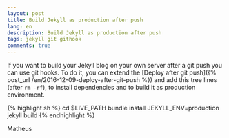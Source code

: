 ```yaml
---
layout: post
title: Build Jekyll as production after push
lang: en
description: Build Jekyll as production after push
tags: jekyll git githook
comments: true
---	
```


If you want to build your Jekyll blog on your own server after a git push you can use git hooks. To do it, you can extend the [Deploy after git push]({% post_url /en/2016-12-09-deploy-after-git-push %}) and add this tree lines (after `rm -rf`), to install dependencies and to build it as production environment. 

{% highlight sh %}
	cd $LIVE_PATH
	bundle install
	JEKYLL_ENV=production jekyll build
{% endhighlight %}

Matheus